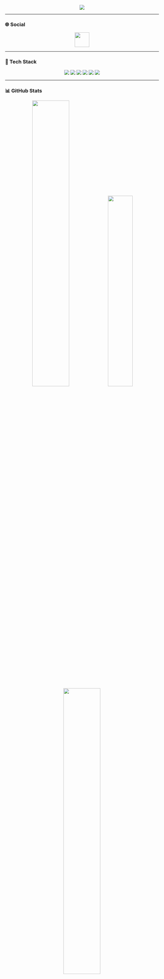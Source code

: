 <p align="center">
  <a href="https://github.com/Lax3n">
    <img src="https://readme-typing-svg.demolab.com/?lines=Hi+there+👋,+I'm+Alexandre;Mathematics+Student+%7C+Engineer+%7C+Dev;Rust+%26+Python+Enthusiast;&font=Fira%20Code&center=true&width=1080&height=45&color=1F6FEB&vCenter=true&pause=1000&size=22" />
  </a>
</p>

---

### 🌐 Social
<p align="center">
  <a href="https://discord.gg/XYFkbphujS" alt="Discord" title="Discord">
    <img width="48px" src="https://cdn-icons-png.flaticon.com/512/5968/5968756.png"/>
  </a>
</p>

---

### 🔧 Tech Stack
<p align="center">
  <img src="https://img.shields.io/badge/-Python-333?style=flat&logo=python" />
  <img src="https://img.shields.io/badge/-FastAPI-333?style=flat&logo=fastapi" />
  <img src="https://img.shields.io/badge/-Rust-333?style=flat&logo=rust" />
  <img src="https://img.shields.io/badge/-Tokio-333?style=flat&logo=rust" />
  <img src="https://img.shields.io/badge/-MongoDB-333?style=flat&logo=mongodb" />
  <img src="https://img.shields.io/badge/-Azure-333?style=flat&logo=microsoft-azure" />
</p>

---

### 📊 GitHub Stats

<p align="center">
  <img src="https://readmestats.999857.xyz/api?username=Lax3n&theme=github_dark&show_icons=true&count_private=true" width="49%" />
  <img src="https://readmestats.999857.xyz/api/top-langs?username=Lax3n&theme=github_dark&layout=compact" width="40%" />
</p>

<p align="center">
  <img src="https://github-readme-streak-stats.herokuapp.com/?user=Lax3n&theme=github_dark" width="49%" />
</p>

---

### ⭐ Repo Stats
<p align="center">
  <img src="https://custom-icon-badges.demolab.com/github/stars/Lax3n?color=yellow&logo=star&logoColor=white&style=for-the-badge&label=Stars"/>
  <img src="https://custom-icon-badges.demolab.com/github/followers/Lax3n?color=blue&logo=person-add&style=for-the-badge&label=Followers"/>
</p>

---

### 🚀 Featured Projects

- 🛰 **[Proxyy.tech](https://proxyy.tech/)** — Rust-based Proxies auto-deploying IPs with demand → **-64% costs on Azure**
- 📊 **[Proxy Tester (Fork)](https://github.com/Vital-Proxies/proxy-tester/pull/5)** — Latency measurement on raw sockets  
- 💳 **Tual** — Virtual Visa Cards (with/without 3DS), unlimited for reselling  
- 🧠 **[Compression on MNIST](https://github.com/Lax3n/CompressionDecompressionML)** — 2D projection with PCA/t-SNE for clustering
- 🔄 **AWS Auto-Updater for AntiBot** — Automated update system deployed on AWS to continuously patch & upgrade an anti-bot script in production
- 🤖 **Discord Bots Suite** — Scraping & alerts (SNCF train status, WhatsApp AI scraping with [Mistral AI](https://mistral.ai/))  
- 📆 **AppointmentExchange** — Automated bot to find & swap restaurant appointments  
- 💥 **Armageddon** — Modular Python toolkit: LAN scanning, DNS mapping, ports & IP geolocation

---

### 🧠 Learning Now

- Advanced system requests in **Rust (`wreq`)** with TLS Fingerprinting  
- Reverse engineering **AntiBot systems** (Datadome, Cloudflare)  
- **Cloud-native automation** → Auto-updaters & CI/CD pipelines (AWS Lambda, Azure Functions)  
- **High-performance networking** with Rust & Tokio (async proxies, caching, fingerprint-resilient requests)  
- **FinTech APIs** → Virtual cards integration & 3DS flows  
- **Applied Machine Learning** → Clustering & anomaly detection for security and performance monitoring  


---

### 📫 Contact
- 💌 Discord: `lax3n`  

<p align="center">
  <img src="https://komarev.com/ghpvc/?username=Lax3n&label=Profile%20views&color=0e75b6&style=flat" alt="Lax3n" />
</p>
